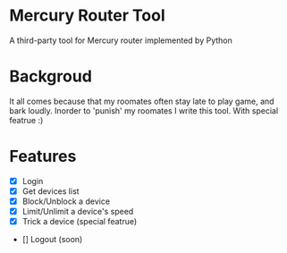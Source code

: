 # Mercury Router Tool
A third-party tool for Mercury router implemented by Python

# Backgroud
It all comes because that my roomates often stay late to play game, and bark loudly.
Inorder to 'punish' my roomates I write this tool.
With special featrue :)

# Features
- [x] Login
- [x] Get devices list
- [x] Block/Unblock a device
- [x] Limit/Unlimit a device's speed
- [x] Trick a device (special featrue)
- [] Logout (soon)